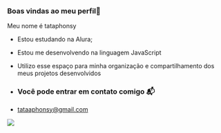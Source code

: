 ### Boas vindas ao meu perfil💜

Meu nome é tataphonsy

- Estou estudando na Alura;
- Estou me desenvolvendo na linguagem JavaScript
- Utilizo esse espaço para minha organização e compartilhamento dos meus projetos desenvolvidos

- ### Você pode entrar em contato comigo 📬

- tataaphonsy@gmail.com

![](https://tenor.com/pt-BR/view/afonsinha-gif-20797898)
